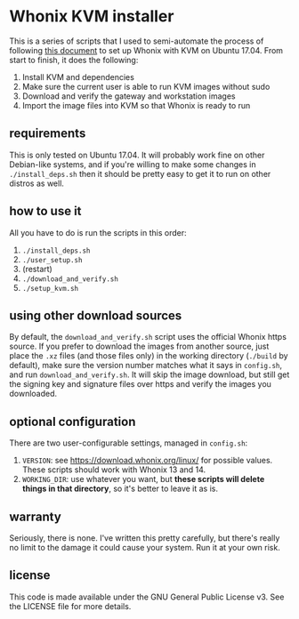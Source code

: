 # Whonix KVM installer

This is a series of scripts that I used to semi-automate the process of following [this document](https://www.whonix.org/wiki/KVM#KVM_Setup_Instructions) to set up Whonix with KVM on Ubuntu 17.04. From start to finish, it does the following:

1. Install KVM and dependencies
2. Make sure the current user is able to run KVM images without sudo
3. Download and verify the gateway and workstation images
4. Import the image files into KVM so that Whonix is ready to run

## requirements

This is only tested on Ubuntu 17.04.
It will probably work fine on other Debian-like systems, and if you're willing to make some changes in `./install_deps.sh` then it should be pretty easy to get it to run on other distros as well.

## how to use it

All you have to do is run the scripts in this order:

1. `./install_deps.sh`
2. `./user_setup.sh`
3. (restart)
4. `./download_and_verify.sh`
5. `./setup_kvm.sh`

## using other download sources

By default, the `download_and_verify.sh` script uses the official Whonix https source.
If you prefer to download the images from another source, just place the `.xz` files (and those files only) in the working directory (`./build` by default), make sure the version number matches what it says in `config.sh`, and run `download_and_verify.sh`.
It will skip the image download, but still get the signing key and signature files over https and verify the images you downloaded.

## optional configuration

There are two user-configurable settings, managed in `config.sh`:

1. `VERSION`: see https://download.whonix.org/linux/ for possible values. These scripts should work with Whonix 13 and 14.
2. `WORKING_DIR`: use whatever you want, but **these scripts will delete things in that directory**, so it's better to leave it as is.

## warranty

Seriously, there is none. I've written this pretty carefully, but there's really no limit to the damage it could cause your system. Run it at your own risk.

## license

This code is made available under the GNU General Public License v3. See the LICENSE file for more details.
